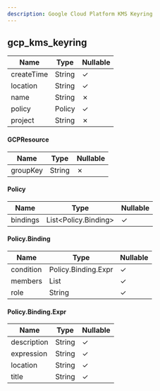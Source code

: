 ```yaml
---
description: Google Cloud Platform KMS Keyring
---
```

gcp_kms_keyring
---------------

| **Name**   | **Type** | **Nullable** |
| ---------- | -------- | ------------ |
| createTime | String   | &check;      |
| location   | String   | &check;      |
| name       | String   | &cross;      |
| policy     | Policy   | &check;      |
| project    | String   | &cross;      |

#### GCPResource
| **Name** | **Type** | **Nullable** |
| -------- | -------- | ------------ |
| groupKey | String   | &cross;      |

#### Policy
| **Name** | **Type**             | **Nullable** |
| -------- | -------------------- | ------------ |
| bindings | List<Policy.Binding> | &check;      |

#### Policy.Binding
| **Name**  | **Type**            | **Nullable** |
| --------- | ------------------- | ------------ |
| condition | Policy.Binding.Expr | &check;      |
| members   | List<String>        | &check;      |
| role      | String              | &check;      |

#### Policy.Binding.Expr
| **Name**    | **Type** | **Nullable** |
| ----------- | -------- | ------------ |
| description | String   | &check;      |
| expression  | String   | &check;      |
| location    | String   | &check;      |
| title       | String   | &check;      |

